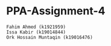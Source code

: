 # PPA-Assignment-4
	Fahim Ahmed (k1921959)
	Issa Kabir (k19014844)
	Ork Hossain Muntaqin (k19016476)